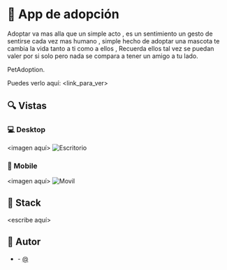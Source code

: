 # 💎 App de adopción
Adoptar va mas alla que un simple acto , es un sentimiento un gesto de sentirse cada vez mas humano , simple hecho de adoptar una mascota te cambia la vida tanto a ti como a ellos , Recuerda ellos tal vez se puedan valer por si solo pero nada se compara a tener un amigo a tu lado.

PetAdoption.


Puedes verlo aquí: <link_para_ver>


## 🔍 Vistas 

### 💻 Desktop

<imagen aquí>
![Escritorio](/assets/img/E-inicio.png "Escritorio")


### 📱 Mobile

<imagen aquí>
![Movil](/assets/img/m-home.png"Movil")


## 📌 Stack

<escribe aquí>

## 🌟 Autor

* **<Tu nombre>**  - [@<Jorge Quintero>](https://github.com/jorgejj2018)
